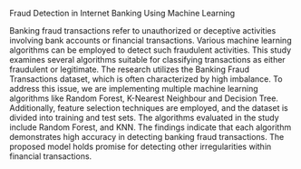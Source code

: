 Fraud Detection in Internet Banking Using Machine Learning

 Banking fraud transactions refer to unauthorized or deceptive activities involving bank accounts or financial transactions. Various machine learning algorithms can be employed to detect such fraudulent activities. This study examines several algorithms suitable for classifying transactions as either fraudulent or legitimate. The research utilizes the Banking Fraud Transactions dataset, which is often characterized by high imbalance. To address this issue, we are implementing multiple machine learning algorithms like Random Forest, K-Nearest Neighbour and Decision Tree. Additionally, feature selection techniques are employed, and the dataset is divided into training and test sets. The algorithms evaluated in the study include Random Forest, and KNN. The findings indicate that each algorithm demonstrates high accuracy in detecting banking fraud transactions. The proposed model holds promise for detecting other irregularities within financial transactions. 
